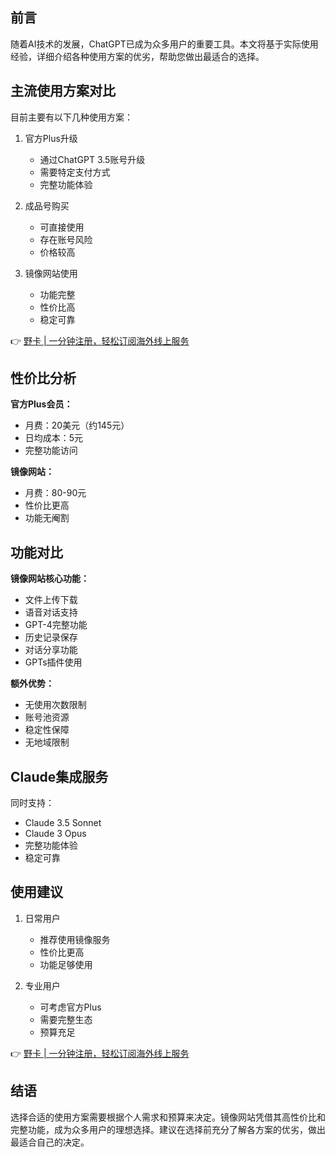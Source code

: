 ## 前言

随着AI技术的发展，ChatGPT已成为众多用户的重要工具。本文将基于实际使用经验，详细介绍各种使用方案的优劣，帮助您做出最适合的选择。

## 主流使用方案对比

目前主要有以下几种使用方案：

1. 官方Plus升级
   - 通过ChatGPT 3.5账号升级
   - 需要特定支付方式
   - 完整功能体验

2. 成品号购买
   - 可直接使用
   - 存在账号风险
   - 价格较高

3. 镜像网站使用
   - 功能完整
   - 性价比高
   - 稳定可靠

👉 [野卡 | 一分钟注册，轻松订阅海外线上服务](https://bit.ly/bewildcard)

## 性价比分析

**官方Plus会员：**
- 月费：20美元（约145元）
- 日均成本：5元
- 完整功能访问

**镜像网站：**
- 月费：80-90元
- 性价比更高
- 功能无阉割

## 功能对比

**镜像网站核心功能：**
- 文件上传下载
- 语音对话支持
- GPT-4完整功能
- 历史记录保存
- 对话分享功能
- GPTs插件使用

**额外优势：**
- 无使用次数限制
- 账号池资源
- 稳定性保障
- 无地域限制

## Claude集成服务

同时支持：
- Claude 3.5 Sonnet
- Claude 3 Opus
- 完整功能体验
- 稳定可靠

## 使用建议

1. 日常用户
   - 推荐使用镜像服务
   - 性价比更高
   - 功能足够使用

2. 专业用户
   - 可考虑官方Plus
   - 需要完整生态
   - 预算充足

👉 [野卡 | 一分钟注册，轻松订阅海外线上服务](https://bit.ly/bewildcard)

## 结语

选择合适的使用方案需要根据个人需求和预算来决定。镜像网站凭借其高性价比和完整功能，成为众多用户的理想选择。建议在选择前充分了解各方案的优劣，做出最适合自己的决定。